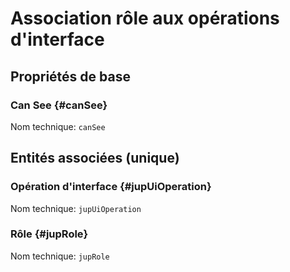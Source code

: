 # Association rôle aux opérations d'interface
<!--- THIS FILE IS GENERATED PLEASE DO NOT EDIT IT DIRECTLY --->



## Propriétés de base

### Can See {#canSee}



Nom technique: ```canSee```


## Entités associées (unique)

### Opération d'interface {#jupUiOperation}



Nom technique: ```jupUiOperation```

### Rôle {#jupRole}



Nom technique: ```jupRole```





